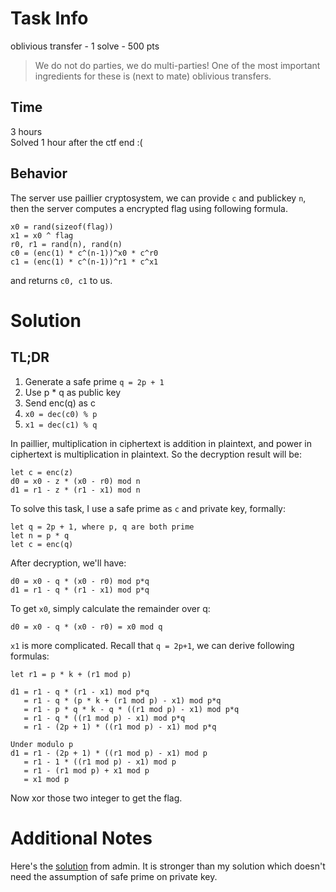# Task Info
oblivious transfer - 1 solve - 500 pts
> We do not do parties, we do multi-parties!
> One of the most important ingredients for these is (next to mate) oblivious transfers.

## Time
3 hours  
Solved 1 hour after the ctf end :(

## Behavior
The server use paillier cryptosystem,
we can provide `c` and publickey `n`,
then the server computes a encrypted flag using following formula.
```
x0 = rand(sizeof(flag))
x1 = x0 ^ flag
r0, r1 = rand(n), rand(n)
c0 = (enc(1) * c^(n-1))^x0 * c^r0
c1 = (enc(1) * c^(n-1))^r1 * c^x1
```
and returns `c0, c1` to us.

# Solution
## TL;DR
1. Generate a safe prime `q = 2p + 1`
2. Use p * q as public key
3. Send enc(q) as c
4. `x0 = dec(c0) % p`
5. `x1 = dec(c1) % q`

In paillier, multiplication in ciphertext is addition in plaintext,
and power in ciphertext is multiplication in plaintext.
So the decryption result will be:
```
let c = enc(z)
d0 = x0 - z * (x0 - r0) mod n
d1 = r1 - z * (r1 - x1) mod n
```

To solve this task, I use a safe prime as `c` and private key, formally:
```
let q = 2p + 1, where p, q are both prime
let n = p * q
let c = enc(q)
```
After decryption, we'll have:
```
d0 = x0 - q * (x0 - r0) mod p*q
d1 = r1 - q * (r1 - x1) mod p*q
```
To get `x0`, simply calculate the remainder over q:
```
d0 = x0 - q * (x0 - r0) = x0 mod q
```
`x1` is more complicated.
Recall that `q = 2p+1`, we can derive following formulas:
```
let r1 = p * k + (r1 mod p)

d1 = r1 - q * (r1 - x1) mod p*q
   = r1 - q * (p * k + (r1 mod p) - x1) mod p*q
   = r1 - p * q * k - q * ((r1 mod p) - x1) mod p*q
   = r1 - q * ((r1 mod p) - x1) mod p*q
   = r1 - (2p + 1) * ((r1 mod p) - x1) mod p*q

Under modulo p
d1 = r1 - (2p + 1) * ((r1 mod p) - x1) mod p
   = r1 - 1 * ((r1 mod p) - x1) mod p
   = r1 - (r1 mod p) + x1 mod p
   = x1 mod p
```

Now xor those two integer to get the flag.

# Additional Notes
Here's the [solution](https://gist.github.com/qr4/9c2cebc7af7b68908716e516fc5fbfa2) from admin.
It is stronger than my solution which doesn't need the assumption of safe prime on private key.
